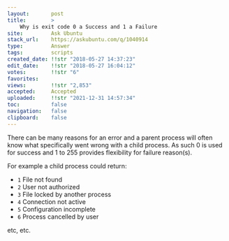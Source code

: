 ```yaml
---
layout:       post
title:        >
    Why is exit code 0 a Success and 1 a Failure
site:         Ask Ubuntu
stack_url:    https://askubuntu.com/q/1040914
type:         Answer
tags:         scripts
created_date: !!str "2018-05-27 14:37:23"
edit_date:    !!str "2018-05-27 16:04:12"
votes:        !!str "6"
favorites:    
views:        !!str "2,853"
accepted:     Accepted
uploaded:     !!str "2021-12-31 14:57:34"
toc:          false
navigation:   false
clipboard:    false
---
```


There can be many reasons for an error and a parent process will often know what specifically went wrong with a child process. As such 0 is used for success and 1 to 255 provides flexibility for failure reason(s).

For example a child process could return:

- `1` File not found
- `2` User not authorized
- `3` File locked by another process
- `4` Connection not active
- `5` Configuration incomplete
- `6` Process cancelled by user

etc, etc.
